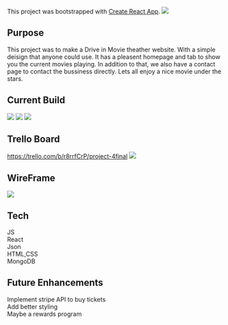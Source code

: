 This project was bootstrapped with [Create React App](https://github.com/facebook/create-react-app).
<img src='https://i.imgur.com/XnA0uWe.jpg'>


## Purpose

This project was to make a Drive in Movie theather website. With a simple deisign that anyone could use. 
It has a pleasent homepage and tab to show you the current movies playing. In addition to that, we also have a contact page to contact the bussiness directly.
Lets all enjoy a nice movie under the stars.

## Current Build
<img src='https://i.imgur.com/vuIVPHo.png'>
<img src='https://i.imgur.com/LEqdn78.png'>
<img src='https://i.imgur.com/8sq3eSb.png'>

## Trello Board
https://trello.com/b/r8rrfCrP/project-4final
<img src="https://i.imgur.com/AMBEncr.png">

## WireFrame

<img src='https://i.imgur.com/x6FX53s.jpg'>

## Tech

JS <br/>
React<br/>
Json<br/>
HTML,CSS<br/>
MongoDB

## Future Enhancements

Implement stripe API to buy tickets<br/>
Add better styling<br/>
Maybe a rewards program<br/>






